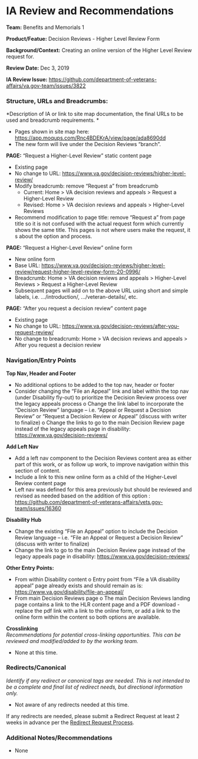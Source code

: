 # IA Review and Recommendations

**Team:** Benefits and Memorials 1

**Product/Featue:** Decision Reviews - Higher Level Review Form

**Background/Context:** Creating an online version of the Higher Level Review request for. 

**Review Date:** Dec 3, 2019

**IA Review Issue:** https://github.com/department-of-veterans-affairs/va.gov-team/issues/3822


### Structure, URLs and Breadcrumbs: <br> 
*Description of IA or link to site map documentation, the final URLs to be used and breadcrumb requirements. *

- Pages shown in site map here: https://app.moqups.com/Rnc4BDEKrA/view/page/ada8690dd
- The new form will live under the Decision Reviews “branch”.


**PAGE:** “Request a Higher-Level Review” static content page
- Existing page
- No change to URL:  https://www.va.gov/decision-reviews/higher-level-review/
- Modify breadcrumb: remove “Request a” from breadcrumb
	- Current: Home > VA decision reviews and appeals > Request a Higher-Level Review 
	- Revised: Home > VA decision reviews and appeals > Higher-Level Reviews 
- Recommend modification to page title:  remove “Request a” from page title so it is not confused with the actual request form which currently shows the same title.  This pages is not where users make the request, it s about the option and process.  

**PAGE:** “Request a Higher-Level Review” online form
- New online form
- Base URL: https://www.va.gov/decision-reviews/higher-level-review/request-higher-level-review-form-20-0996/
- Breadcrumb: Home > VA decision reviews and appeals > Higher-Level Reviews > Request a Higher-Level Review
- Subsequent pages will add on to the above URL using short and simple labels, i.e. .../introduction/, .../veteran-details/, etc.

**PAGE:** “After you request a decision review” content page
- Existing page
- No change to URL: https://www.va.gov/decision-reviews/after-you-request-review/
- No change to breadcrumb: Home > VA decision reviews and appeals > After you request a decision review



### Navigation/Entry Points

**Top Nav, Header and Footer**
-	No additional options to be added to the top nav, header or footer
-	Consider changing the “File an Appeal” link and label within the top nav (under Disability fly-out) to prioritize the Decision Review process over the legacy appeals process
o	Change the link label to incorporate the “Decision Review” language – i.e. “Appeal or Request a Decision Review” or “Request a Decision Review or Appeal” (discuss with writer to finalize)
o	Change the links to go to the main Decision Review page instead of the legacy appeals page in disability: https://www.va.gov/decision-reviews/

**Add Left Nav**
-	Add a left nav component to the Decision Reviews content area as either part of this work, or as follow up work, to improve navigation within this section of content.  
-	Include a link to this new online form as a child of the Higher-Level Review content page
-	Left nav was defined for this area previously but should be reviewed and revised as needed based on the addition of this option : https://github.com/department-of-veterans-affairs/vets.gov-team/issues/16360
	
**Disability Hub**
-	Change the existing “File an Appeal” option to include the Decision Review language – i.e. “File an Appeal or Request a Decision Review” (discuss with writer to finalize)
-	Change the link to go to the main Decision Review page instead of the legacy appeals page in disability: https://www.va.gov/decision-reviews/

**Other Entry Points:**
-	From within Disability content
o	Entry point from “File a VA disability appeal” page already exists and should remain as is: https://www.va.gov/disability/file-an-appeal/
-	From main Decision Reviews page
o	The main Decision Reviews landing page contains a link to the HLR content page and a PDF download - replace the pdf link with a link to the online form, or add a link to the online form within the content so both options are available. 


**Crosslinking**<br>
*Recommendations for potential cross-linking opportunities.  This can be reviewed and modified/added to by the working team.*

- None at this time.


### Redirects/Canonical <br>
*Identify if any redirect or canonical tags are needed.  This is not intended to be a complete and final list of redirect needs, but directional information only.*  

- Not aware of any redirects needed at this time.  

If any redirects are needed, please submit a Redirect Request at least 2 weeks in advance per the [Redirect Request Process](https://github.com/department-of-veterans-affairs/va.gov-team/blob/master/platform/information-architecture/request-redirect.md).   

### Additional Notes/Recommendations

- None
